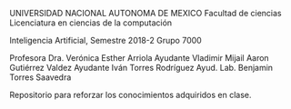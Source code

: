 UNIVERSIDAD NACIONAL AUTONOMA DE MEXICO
Facultad de ciencias
Licenciatura en ciencias de la computación

Inteligencia Artificial, Semestre 2018-2 
Grupo 7000

Profesora Dra. Verónica Esther Arriola
Ayudante Vladimir Mijail Aaron Gutiérrez Valdez
Ayudante Iván Torres Rodríguez
Ayud. Lab. 	Benjamin Torres Saavedra

Repositorio para reforzar los conocimientos adquiridos en clase.
